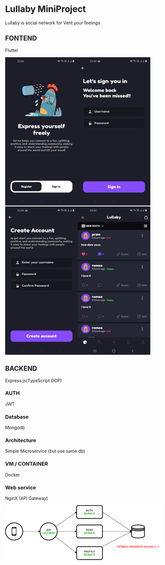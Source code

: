 # Lullaby MiniProject
Lullaby is social network for Vent your feelings

## FONTEND
Flutter

<img src="1.jpg" width="235" height="480" /><img src="2.jpg" width="235" height="480" /><img src="3.jpg" width="235" height="480" /><img src="4.jpg" width="235" height="480" />

## BACKEND
Express.js(TypeScript OOP)
### AUTH
JWT
### Database
Mongodb
### Architecture 
Simple Microservice (but use same db)
### VM / CONTAINER
Docker
### Web service
NginX (API Gateway)

![microsevice](microservice.png)
